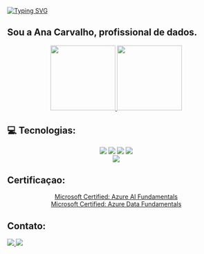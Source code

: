 [![Typing SVG](https://readme-typing-svg.herokuapp.com/?color=0E8AE6&size=35&center=true&vCenter=true&width=1000&lines=Oi,+seja+bem+vindo(a)+ao+meu+perfil+github!+:%29)](https://git.io/typing-svg)

## Sou a Ana Carvalho, profissional de dados.

<div align="center">
  <a href="https://github.com/anapaulistagit">   
    <img height="150em" src="https://github-readme-stats.vercel.app/api/top-langs/?username=AnaPaulistaGit&layout=compact&langs_count=7&theme=dracula"/>
    <img height="150em" src="https://github-readme-stats.vercel.app/api?username=AnaPaulistaGit&show_icons=true&theme=dracula&include_all_commits=true&count_private=true"/>
  </a>
</div>

## 💻 Tecnologias:

<div align="center">
  <img src="https://img.shields.io/badge/Python-3776AB?style=for-the-badge&logo=python&logoColor=white"/>
  <img src="https://img.shields.io/badge/PL_SQL-0769AD?style=for-the-badge&logo=PL_SQL&logoColor=white"/>
  <img src="https://img.shields.io/badge/Oracle-ED8B00?style=for-the-badge&logo=oracle&logoColor=white"/>
  <img src="https://img.shields.io/badge/MySql-4479A1?style=for-the-badge&logo=mysql&logoColor=white"/>
  <br> 
  <img src="https://img.shields.io/badge/sqlite-003B57?style=for-the-badge&logo=sqlite&logoColor=white"/>  
</div>

## Certificaçao:
<div align="center">
  <a href="https://learn.microsoft.com/api/credentials/share/en-us/AnaClaudiaCarvalho-0514/3748B0BFBB19AA6B?sharingId=D2EEAA216B6BA96B"> Microsoft Certified: Azure AI Fundamentals 
  </a> 
  <br>
  <a href="https://learn.microsoft.com/api/credentials/share/en-us/AnaClaudiaCarvalho-0514/D5EF9976ADA55EEC?sharingId=D2EEAA216B6BA96B"> Microsoft Certified: Azure Data Fundamentals 
  </a>
</div>
  
## Contato:

<div>
  <a href="mailto:acarvalho.silva@gmail.com">
      <img class="mail" src="https://img.shields.io/badge/Gmail-D14836?style=for-the-badge&logo=gmail&logoColor=white"/>
  </a>
  <a href="https://www.linkedin.com/in/ana-carvalho-7b906b240/">
      <img src="https://img.shields.io/badge/LinkedIn-0077B5?style=for-the-badge&logo=linkedin&logoColor=white">
  </a>  
</div>



